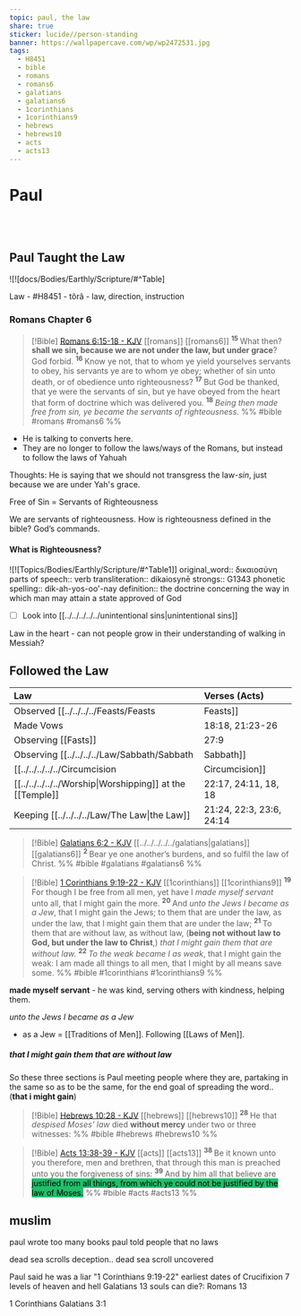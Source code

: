```yaml
---
topic: paul, the law
share: true
sticker: lucide//person-standing
banner: https://wallpapercave.com/wp/wp2472531.jpg
tags:
  - H8451
  - bible
  - romans
  - romans6
  - galatians
  - galatians6
  - 1corinthians
  - 1corinthians9
  - hebrews
  - hebrews10
  - acts
  - acts13
---
```



# Paul

<br><br>


## Paul Taught the Law

![![docs/Bodies/Earthly/Scripture/#^Table]


Law - #H8451 - tôrâ - law, direction, instruction
### Romans Chapter 6
> [!Bible] [Romans 6:15-18 - KJV](https://bible-api.com/Romans+6:15-18?translation=kjv) [[romans]] [[romans6]]
>  <sup> **15** </sup>What then? **shall we sin, because we are not under the law, but under grace**? God forbid. <sup> **16** </sup>Know ye not, that to whom ye yield yourselves servants to obey, his servants ye are to whom ye obey; whether of sin unto death, or of obedience unto righteousness? <sup> **17** </sup>But God be thanked, that ye were the servants of sin, but ye have obeyed from the heart that form of doctrine which was delivered you. <sup> **18** </sup>*Being then made free from sin, ye became the servants of righteousness*.
 %% #bible #romans #romans6 %%

- He is talking to converts here.
- They are no longer to follow the laws/ways of the Romans, but instead to follow the laws of Yahuah

Thoughts: He is saying that we should not transgress the law-*sin*, just because we are under Yah's grace.

Free of Sin = Servants of Righteousness

We are servants of righteousness. How is righteousness defined in the bible? God’s commands.

#### What is Righteousness?

![![Topics/Bodies/Earthly/Scripture/#^Table1]]
original_word:: δικαιοσύνη
parts of speech:: verb
transliteration:: dikaiosynē
strongs:: G1343
phonetic spelling:: dik-ah-yos-oo'-nay
definition:: the doctrine concerning the way in which man may attain a state approved of God

- [ ] Look into [[../../../../../unintentional sins|unintentional sins]]

Law in the heart - can not people grow in their understanding of walking in Messiah?



## Followed the Law


| Law                       | Verses (Acts)                   |
|:--------------------------|:--------------------------------|
| Observed [[../../../../Feasts/Feasts|Feasts]]           |              20:6,16, 24:17, 18 |
| Made Vows                 |                 18:18, 21:23-26 |
| Observing [[Fasts]]           |                            27:9 |
| Observing [[../../../../Law/Sabbath/Sabbath|Sabbath]]         | 13:14, 42, 44,16:13, 17:2, 18:4 |
| [[../../../../../Circumcision|Circumcision]]              |                            16:3 |
| [[../../../../../Worship\|Worshipping]] at the [[Temple]] |            22:17, 24:11, 18, 18 |
| Keeping [[../../../../Law/The Law\|the Law]]           |        21:24, 22:3, 23:6, 24:14 |  





> [!Bible] [Galatians 6:2 - KJV](https://bible-api.com/gal+6:2?translation=kjv) [[../../../../../galatians|galatians]] [[galatians6]]
>  <sup> **2** </sup>Bear ye one another’s burdens, and so fulfil the law of Christ.
 %% #bible #galatians #galatians6 %%

> [!Bible] [1 Corinthians 9:19-22 - KJV](https://bible-api.com/1corinthia+9:19-22?translation=kjv) [[1corinthians]] [[1corinthians9]]
>  <sup> **19** </sup>For though I be free from all men, yet have I *made myself servant* unto all, that I might gain the more. <sup> **20** </sup>And *unto the Jews I became as a Jew*, that I might gain the Jews; to them that are under the law, as under the law, that I might gain them that are under the law; <sup> **21** </sup>To them that are without law, as without law, (**being not without law to God, but under the law to Christ**,) *that I might gain them that are without law.* <sup> **22** </sup>*To the weak became I as weak*, that I might gain the weak: I am made all things to all men, that I might by all means save some.
 %% #bible #1corinthians #1corinthians9 %%

**made myself servant** - he was kind, serving others with kindness, helping them.

*unto the Jews I became as a Jew*
- as a Jew = [[Traditions of Men]]. Following [[Laws of Men]]. 

##### that I might gain them that are without law
So these three sections is Paul meeting people where they are, partaking in the same so as to be the same, for the end goal of spreading the word.. (**that i might gain**)

> [!Bible] [Hebrews 10:28 - KJV](https://bible-api.com/hebrews+10:28?translation=kjv) [[hebrews]] [[hebrews10]]
>  <sup> **28** </sup>He that *despised Moses’ law* died **without mercy** under two or three witnesses:
 %% #bible #hebrews #hebrews10 %%

> [!Bible] [Acts 13:38-39 - KJV](https://bible-api.com/act+13:38-39?translation=kjv) [[acts]] [[acts13]]
>  <sup> **38** </sup>Be it known unto you therefore, men and brethren, that through this man is preached unto you the forgiveness of sins: <sup> **39** </sup>And by him all that believe are <mark style='background:#20bf6b'>justified from all things, from which ye could not be justified by the law of Moses.</mark>
 %% #bible #acts #acts13 %%



## muslim

paul wrote too many books
paul told people that no laws

dead sea scrolls deception..
dead sea scroll uncovered

Paul said he was a liar "1 Corinthians 9:19-22"
earliest dates of Crucifixion
7 levels of heaven and hell
Galatians 13 
souls can die?: 
Romans 13

1 Corinthians
Galatians 3:1
